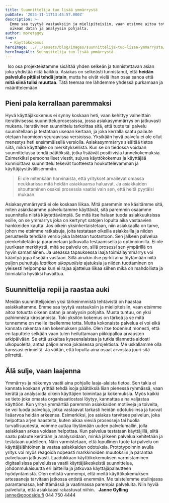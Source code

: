 ```yaml
---
title: Suunnittelija tuo lisää ymmärrystä
pubDate: '2024-11-11T13:45:57.000Z'
description: >-
  Emme saa tyytyä vastauksiin ja mielipiteisiin, vaan etsimme aitoa totuutta
  oikean datan ja analyysin pohjalta.
author: moretagoy
tags:
  - Käyttökokemus
heroImage: ../../assets/blog/images/suunnittelija-tuo-lisaa-ymmarrysta/featured.webp
heroImageAlt: Suunnittelija tuo lisää ymmärrystä
---
```


  Iso osa projekteistamme sisältää yhden selkeän ja tunnistettavan asian joka yhdistää niitä kaikkia. Asiakas on selkeästi tunnistanut, että **heidän palvelulle pitäisi tehdä jotain**, mutta he eivät vielä ihan osaa sanoa että **mitä siinä tulisi muuttaa**. Tätä teemaa me lähdemme yhdessä purkamaan ja määrittelemään.

## Pieni pala kerrallaan paremmaksi

Hyvä käyttäjäkokemus ei synny koskaan heti, vaan kehittyy vaiheittain iteratiivisessa suunnitteluprosessissa, jossa asiakasymmärrys on jatkuvasti mukana. Iteratiivinen suunnittelu tarkoittaa sitä, että tuote tai palvelu suunnitellaan ja testataan useaan kertaan, ja joka kerralla saatu palaute otetaan huomioon seuraavissa versioissa. Yksikään hyvä palvelu ei ole ollut menestys heti ensimmäisellä versiolla. Asiakasymmärrys sisältää tietoa siitä, mikä käyttäjille on merkityksellistä. Kun se on tiedossa voidaan suunnittelussa tehdä päätöksiä, jotka lisäävät positiivisia tunnekokemuksia. Esimerkiksi persoonalliset viestit, sujuva käyttökokemus ja käyttäjää kunnioittava suunnittelu tekevät tuotteesta houkuttelevamman ja käyttäjäystävällisemmän.

> Ei ole mitenkään harvinaista, että yritykset arvailevat omassa neukkarissa mitä heidän asiakkaansa haluavat. Ja asiakkaiden sitouttaminen osaksi prosessia vaatisi vain sen, että heitä pyytäisi mukaan.

Asiakasymmärrystä ei ole koskaan liikaa. Mitä paremmin me käsitämme sitä, miten asiakkaamme palveluitamme käyttävät, sitä paremmin osaamme suunnitella niistä käytettävämpiä. Se mitä itse haluan tuoda asiakkuuksissa esille, on se ymmärrys joka on kertynyt satojen lopulta aika vastaavien hankkeiden kautta. Jos oikein yksinkertaistetaan, niin asiakkaalla on tarve, johon me etsimme ratkaisuja, joita testataan oikeilla asiakkailla ja niiden perusteella tehdään versio joka laitetaan tuotantoon. Sen jälkeen palvelua pienkehitetään ja parannetaan jatkuvalla testaamisella ja optimoinnilla. Ei ole juurikaan merkitystä, mitä se palvelu on, sillä prosessi sen ympärillä on hyvin samanlainen. Ja useassa tapauksessa laaja toimialaymmärrys voi kääntyä jopa itseään vastaan. Sillä ainakin itse pyrkii aina löytämään niitä paljon puhuttuja _laatikon ulkopuolisia_ ajatuksia ja niiden tuottaminen on yleisesti helpompaa kun ei rajaa ajattelua liikaa siihen mikä on mahdollista ja toimialalla hyväksi havaittua.

## Suunnittelija repii ja raastaa auki

Meidän suunnittelijoiden yksi tärkeinmmistä tehtävistä on haastaa asiakkaitamme. Emme saa tyytyä vastauksiin ja mielipiteisiin, vaan etsimme aitoa totuutta oikean datan ja analyysin pohjalta. Musta tuntuu, on yksi pahimmista kirosanoista. Toki yksilön kokemus on tärkeä ja se mitä tunnemme on meille itsellemme totta. Mutta kokonaista palvelua ei voi eikä kannata rakentaa sen kokemuksen päälle. Olen itse todennut monesti, että en taputtele selkään vaan tulen heiluttamaan piikkipalloa arvausten arkipäivään. Se että uskaltaa kyseenalaistaa ja tutkia tilannetta aidosti ulkopuolelta, antaa paljon arvoa jokaisessa projektissa. Me uskallamme olla kanssasi erimieltä. Ja väitän, että lopulta aina osaat arvostaa juuri sitä piirrettä.

## Älä sulje, vaan laajenna

Ymmärrys ja näkemys vaatii aina pohjalle laaja-alaista tietoa. Sen takia ei kannata koskaan yrittää tehdä isoja päätöksiä liian pienessä ryhmässä, vaan kerätä ja analysoida oikein käyttäjien toimintaa ja kokemuksia. Myös kaikki se tieto joka omasta organisaatiostasi löytyy, kannattaa aina valjastaa käyttöön. Kun yritys ymmärtää paremmin asiakkaiden motiiveja ja toiveita, se voi luoda palveluja, jotka vastaavat tarkasti heidän odotuksiinsa ja tuovat lisäarvoa heidän arkeensa. Esimerkiksi, jos asiakas tarvitsee palvelun, joka helpottaa arjen haasteita, kuten aikaa vieviä prosesseja tai huolia turvallisuudesta, voimme auttaa löytämään uuden palvelumallin, jolla asiakkaan arkea voidaan helpottaa. Kun palvelua testataan käyttäjillä, siitä saatu palaute kerätään ja analysoidaan, minkä jälkeen palvelua kehitetään ja testataan uudelleen. Näin varmistetaan, että lopullinen tuote tai palvelu on käyttäjälähtöinen ja vastaa asiakkaiden odotuksia. Prototypoinnin avulla yritys voi myös reagoida nopeasti markkinoiden muutoksiin ja parantaa palveluaan jatkuvasti. Laadukkaan käyttökokemuksen varmistaminen digitaalisissa palveluissa vaatii käyttäjäkeskeistä suunnittelua, johdonmukaisuutta eri laitteilla ja jatkuvaa käyttäjäpalautteen hyödyntämistä. Olen entistä varmempi, että meitä käyttökokemuksen artesaaneja tarvitaan jatkossa entistä enemmän. Me taistelemme etulinjassa parantamassa, kehittämässä ja vaatimassa parempia palveluita. Niin hyviä palveluita, että asiakkaasi rakastuvat niihin.   **Janne Gylling** janne@goodside.fi 044 750 4444